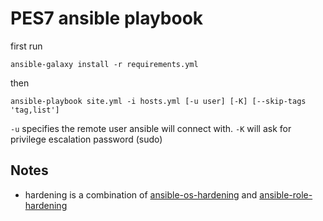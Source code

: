# PES7 ansible playbook

first run

```
ansible-galaxy install -r requirements.yml

```

then

```
ansible-playbook site.yml -i hosts.yml [-u user] [-K] [--skip-tags 'tag,list']
```

`-u` specifies the remote user ansible will connect with. `-K` will ask for
privilege escalation password (sudo)

## Notes

- hardening is a combination of [ansible-os-hardening](https://github.com/dev-sec/ansible-os-hardening) and [ansible-role-hardening](https://github.com/konstruktoid/ansible-role-hardening)
